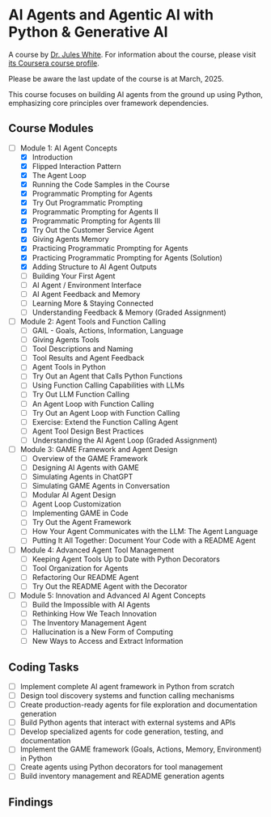 # AI Agents and Agentic AI with Python & Generative AI

A course by [Dr. Jules White](https://engineering.vanderbilt.edu/bio/?pid=jules-white).
For information about the course, please visit [its Coursera course profile](https://www.coursera.org/learn/ai-agents-python#outcomes).

Please be aware the last update of the course is at March, 2025.

This course focuses on building AI agents from the ground up using Python, emphasizing core principles over framework dependencies.

## Course Modules

- [ ] Module 1: AI Agent Concepts
  - [x] Introduction
  - [x] Flipped Interaction Pattern
  - [x] The Agent Loop
  - [x] Running the Code Samples in the Course
  - [x] Programmatic Prompting for Agents
  - [x] Try Out Programmatic Prompting
  - [x] Programmatic Prompting for Agents II
  - [x] Programmatic Prompting for Agents III
  - [x] Try Out the Customer Service Agent
  - [x] Giving Agents Memory
  - [x] Practicing Programmatic Prompting for Agents
  - [x] Practicing Programmatic Prompting for Agents (Solution)
  - [x] Adding Structure to AI Agent Outputs
  - [ ] Building Your First Agent
  - [ ] AI Agent / Environment Interface
  - [ ] AI Agent Feedback and Memory
  - [ ] Learning More & Staying Connected
  - [ ] Understanding Feedback & Memory (Graded Assignment)

- [ ] Module 2: Agent Tools and Function Calling
  - [ ] GAIL - Goals, Actions, Information, Language
  - [ ] Giving Agents Tools
  - [ ] Tool Descriptions and Naming
  - [ ] Tool Results and Agent Feedback
  - [ ] Agent Tools in Python
  - [ ] Try Out an Agent that Calls Python Functions
  - [ ] Using Function Calling Capabilities with LLMs
  - [ ] Try Out LLM Function Calling
  - [ ] An Agent Loop with Function Calling
  - [ ] Try Out an Agent Loop with Function Calling
  - [ ] Exercise: Extend the Function Calling Agent
  - [ ] Agent Tool Design Best Practices
  - [ ] Understanding the AI Agent Loop (Graded Assignment)

- [ ] Module 3: GAME Framework and Agent Design
  - [ ] Overview of the GAME Framework
  - [ ] Designing AI Agents with GAME
  - [ ] Simulating Agents in ChatGPT
  - [ ] Simulating GAME Agents in Conversation
  - [ ] Modular AI Agent Design
  - [ ] Agent Loop Customization
  - [ ] Implementing GAME in Code
  - [ ] Try Out the Agent Framework
  - [ ] How Your Agent Communicates with the LLM: The Agent Language
  - [ ] Putting It All Together: Document Your Code with a README Agent

- [ ] Module 4: Advanced Agent Tool Management
  - [ ] Keeping Agent Tools Up to Date with Python Decorators
  - [ ] Tool Organization for Agents
  - [ ] Refactoring Our README Agent
  - [ ] Try Out the README Agent with the Decorator

- [ ] Module 5: Innovation and Advanced AI Agent Concepts
  - [ ] Build the Impossible with AI Agents
  - [ ] Rethinking How We Teach Innovation
  - [ ] The Inventory Management Agent
  - [ ] Hallucination is a New Form of Computing
  - [ ] New Ways to Access and Extract Information

## Coding Tasks

- [ ] Implement complete AI agent framework in Python from scratch
- [ ] Design tool discovery systems and function calling mechanisms
- [ ] Create production-ready agents for file exploration and documentation generation
- [ ] Build Python agents that interact with external systems and APIs
- [ ] Develop specialized agents for code generation, testing, and documentation
- [ ] Implement the GAME framework (Goals, Actions, Memory, Environment) in Python
- [ ] Create agents using Python decorators for tool management
- [ ] Build inventory management and README generation agents

## Findings

